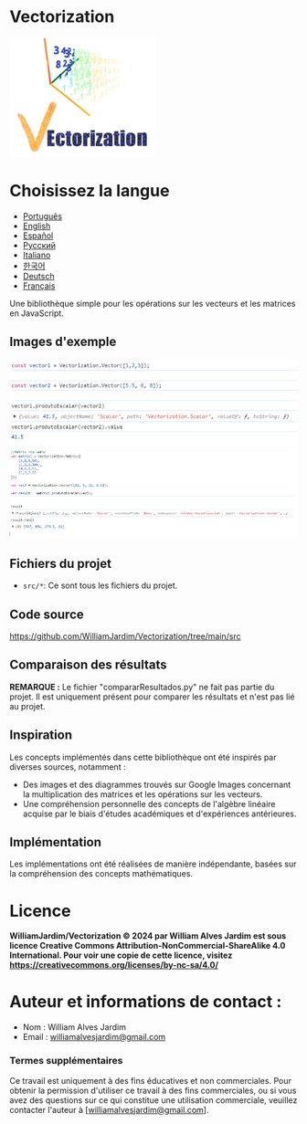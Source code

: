 # Vectorization
![Project logo](https://github.com/WilliamJardim/Vectorization/blob/main/imagens/logo256x256.png)

# Choisissez la langue
* [Português](README-Portugues.md)
* [English](README-English.md)
* [Español](README-Español.md)
* [Русский](README-Русский.md)
* [Italiano](README-Italiano.md)
* [한국어](README-한국어.md)
* [Deutsch](README-Deutsch.md)
* [Français](README-Français.md)

Une bibliothèque simple pour les opérations sur les vecteurs et les matrices en JavaScript.

## Images d'exemple
![Exemple 1 - Produit scalaire entre deux vecteurs](https://github.com/WilliamJardim/Vectorization/blob/main/imagens/exemplos/exemplo1.png)
![Exemple 2 - Produit scalaire entre une matrice et un vecteur](https://github.com/WilliamJardim/Vectorization/blob/main/imagens/exemplos/exemplo2.png)

## Fichiers du projet
- `src/*`: Ce sont tous les fichiers du projet.

## Code source
https://github.com/WilliamJardim/Vectorization/tree/main/src

## Comparaison des résultats
**REMARQUE :** Le fichier "compararResultados.py" ne fait pas partie du projet. Il est uniquement présent pour comparer les résultats et n'est pas lié au projet.

## Inspiration
Les concepts implémentés dans cette bibliothèque ont été inspirés par diverses sources, notamment :
- Des images et des diagrammes trouvés sur Google Images concernant la multiplication des matrices et les opérations sur les vecteurs.
- Une compréhension personnelle des concepts de l'algèbre linéaire acquise par le biais d'études académiques et d'expériences antérieures.

## Implémentation
Les implémentations ont été réalisées de manière indépendante, basées sur la compréhension des concepts mathématiques.

# Licence
**WilliamJardim/Vectorization © 2024 par William Alves Jardim est sous licence Creative Commons Attribution-NonCommercial-ShareAlike 4.0 International. Pour voir une copie de cette licence, visitez https://creativecommons.org/licenses/by-nc-sa/4.0/**

# Auteur et informations de contact :
 - Nom : William Alves Jardim
 - Email : williamalvesjardim@gmail.com

### Termes supplémentaires
Ce travail est uniquement à des fins éducatives et non commerciales. Pour obtenir la permission d'utiliser ce travail à des fins commerciales, ou si vous avez des questions sur ce qui constitue une utilisation commerciale, veuillez contacter l'auteur à [williamalvesjardim@gmail.com].